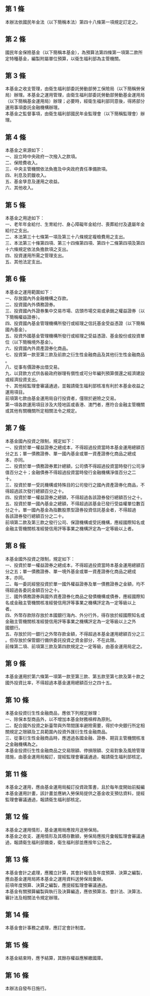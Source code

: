 第 1 條
-------
本辦法依國民年金法（以下簡稱本法）第四十八條第一項規定訂定之。

第 2 條
-------
國民年金保險基金（以下簡稱本基金），為預算法第四條第一項第二款所  
定特種基金，編製附屬單位預算，以衛生福利部為主管機關。

第 3 條
-------
本基金之收支管理，由衛生福利部委託勞動部勞工保險局（以下簡稱勞保  
局）辦理。本基金之運用管理，由衛生福利部委託勞動部勞動基金運用局  
（以下簡稱基金運用局）辦理；必要時，經衛生福利部同意後，得將部分  
運用事項委託金融機構辦理。  
本基金之監督事項，由衛生福利部國民年金監理會（以下簡稱監理會）辦  
理。

第 4 條
-------
本基金之來源如下：  
一、設立時中央政府一次撥入之款項。  
二、保險費收入。  
三、中央主管機關依法負擔及中央政府責任準備款項。  
四、利息及罰鍰收入。  
五、基金孳息及運用之收益。  
六、其他收入。

第 5 條
-------
本基金之用途如下：  
一、老年年金給付、生育給付、身心障礙年金給付、喪葬給付及遺屬年金  
    給付之支出。  
二、本法第三十七條第一項及第三十八條規定複檢費用之支出。  
三、本法第三十條第四項、第三十四條第四項、第四十二條第四項及第四  
    十六條規定依法負擔款項之支出。  
四、投資運用所需之管理支出。  
五、其他法定支出。

第 6 條
-------
本基金之運用範圍如下：  
一、存放國內外金融機構之存款。  
二、投資國內外債務證券。  
三、投資國內外證券集中交易市場、店頭市場交易或承銷之權益證券（以  
    下簡稱權益證券）。  
四、投資國內基金管理機構所發行或經理之信託基金受益憑證（以下簡稱  
    國內基金）。  
五、投資外國基金管理機構所發行或經理之受益憑證、基金股份或投資單  
    位（以下簡稱境外基金）。  
六、投資國內外資產證券化商品。  
七、投資第一款至第三款及前款之衍生性金融商品及其他衍生性金融商品  
    。  
八、從事有價證券出借交易。  
九、以貸款方式供各級政府辦理有償性或可分年編列預算償還之經濟建設  
    或經濟投資支出。  
十、其他經監理會審議通過，並報請衛生福利部核准有利於本基金收益之  
    運用項目。  
前項第七款由基金運用局自行投資者，僅限於避險之交易。  
第一項各款運用項目涉及大陸地區或香港、澳門者，應符合金融主管機關  
或其他有關機關所定相關法令之規定。

第 7 條
-------
本基金國內投資之限制，規定如下：  
一、投資於單一權益證券之總成本，不得超過投資當時本基金運用總額百  
    分之五；單一債務證券、單一國內基金或單一資產證券化商品之總成  
    本，亦同。  
二、投資於單一債務證券累計總額，公司債不得超過投資當時發行公司淨  
    值百分之十；金融債券不得超過投資當時發行金融機構淨值百分之二  
    十。  
三、投資於單一受託機構或特殊目的公司發行之國內資產證券化商品，不  
    得超過該次發行總額百分之十。  
四、投資於單一權益證券之總額，不得超過各該證券發行總額百分之十。  
五、投資於單一國內基金之總額，不得超過該基金已發行受益權單位數百  
    分之十。單一國內基金為指數股票型證券投資信託基金者，不得超過  
    各該證券發行總額百分之二十。  
前項第二款及第三款之發行公司、保證機構或受託機構，應經國際知名或  
金融主管機關核准經營信用評等事業之機構評定為一定等級以上者。

第 8 條
-------
本基金國外投資之限制，規定如下：  
一、投資於單一權益證券之總成本，不得超過投資當時本基金運用總額百  
    分之五；單一債務證券、單一境外基金或單一資產證券化商品之總成  
    本，亦同。  
二、每一委託經營投資於單一國外權益證券及單一債務證券之金額，均不  
    得超過各委託金額百分之十。  
三、國外債務證券與國外資產證券化商品之發債機構或債券，應經國際知  
    名或金融主管機關核准經營信用評等事業之機構評定為一定等級以上  
    者。  
四、外幣存款除存放於本國銀行海內、外分行外，得存放於經國際知名或  
    金融主管機關核准經營信用評等事業之機構評定為一定等級以上之外  
    國銀行。  
五、存放於同一銀行之外幣存款金額，不得超過本基金運用總額百分之三  
    。但存放於保管銀行備供委託投資之資金部分，不在此限。  
前條第二項、前項第三款及第四款規定之一定等級，由基金運用局定之。

第 9 條
-------
本基金運用於第六條第一項第一款至第三款、第五款至第七款及第十款之  
國外投資比率，不得超過本基金運用總額百分之四十五。

第 10 條
--------
本基金投資衍生性金融商品，應依下列規定辦理：  
一、除保本型商品外，以不增加本基金財務槓桿為原則。  
二、配合國外投資之新臺幣與外幣間匯率避險需要，得於中央銀行所定相  
    關規定之限額及工具範圍內投資外匯衍生性金融商品。  
三、從事衍生性金融商品時，應透過各國金融、證券、期貨主管機關核准  
    之金融機構為之。  
本基金投資衍生性金融商品之交易限額、停損限額、交易對象及風險管理  
措施，由基金運用局擬訂，提經監理會審議通過，報請衛生福利部核定。

第 11 條
--------
本基金之運用，應由基金運用局擬訂投資政策書，且於每年度開始前擬編  
本基金運用計畫，該計畫並應納入勞保局提供之基金收支預估資料，提經  
監理會審議通過，報請衛生福利部核定。

第 12 條
--------
本基金之運用情形，基金運用局應按月送勞保局。  
本基金之收支、運用情形及其積存數額，勞保局應按月彙報監理會審議通  
過，報請衛生福利部備查，衛生福利部並應按年公告之。

第 13 條
--------
本基金會計之處理，應獨立計算，其會計報告及年度預算、決算之編製，  
應由基金運用局將本基金之運用資料送勞保局彙辦。  
前項年度預算、決算之編製，應提經監理會審議通過。  
本基金有關預算編製與執行及決算編造，應依預算法、會計法、決算法、  
審計法及相關法令規定辦理。

第 14 條
--------
本基金會計事務之處理，應訂定會計制度。

第 15 條
--------
本基金結束時，應予結算，其餘存權益應解繳國庫。

第 16 條
--------
本辦法自發布日施行。

